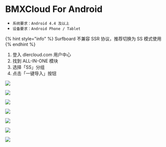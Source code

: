 # BMXCloud For Android

* `系统要求：Android 4.4 及以上`
* `设备要求：Android Phone / Tablet`

{% hint style="info" %}
Surfboard 不兼容 SSR 协议，推荐切换为 SS 模式使用
{% endhint %}

1. 登入 dlercloud.com 用户中心
2. 找到 ALL-IN-ONE 模块
3. 选择「SS」分组
4. 点击「一键导入」按钮

![](../../.gitbook/assets/jietu20181116-172936.png)

![](../../.gitbook/assets/image_2018-11-16_16-23-54.png)

![](../../.gitbook/assets/jietu20181116-173031.png)

![](../../.gitbook/assets/screenshot_2018-11-16-16-20-13-350_com.getsurfboard.png)

![](../../.gitbook/assets/screenshot_2018-11-16-16-20-21-269_com.getsurfboard.png)

![](../../.gitbook/assets/screenshot_2018-11-16-16-50-03-400_com.getsurfboard.png)

![](../../.gitbook/assets/screenshot_2018-11-16-16-41-34-050_com.getsurfboard.png)

